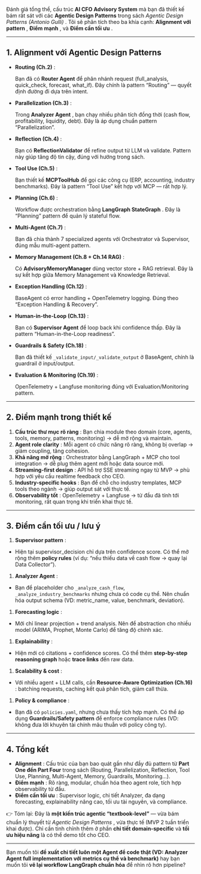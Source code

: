 Đánh giá tổng thể, cấu trúc **AI CFO Advisory System** mà bạn đã thiết kế bám rất sát với các **Agentic Design Patterns** trong sách  *Agentic Design Patterns (Antonio Gulli)* . Tôi sẽ phân tích theo ba khía cạnh:  **Alignment với pattern** ,  **Điểm mạnh** , và  **Điểm cần tối ưu** .

---

## 1. Alignment với Agentic Design Patterns

* **Routing (Ch.2)** :

  Bạn đã có **Router Agent** để phân nhánh request (full_analysis, quick_check, forecast, what_if). Đây chính là pattern “Routing” — quyết định đường đi dựa trên intent.

* **Parallelization (Ch.3)** :

  Trong  **Analyzer Agent** , bạn chạy nhiều phân tích đồng thời (cash flow, profitability, liquidity, debt). Đây là áp dụng chuẩn pattern “Parallelization”.

* **Reflection (Ch.4)** :

  Bạn có **ReflectionValidator** để refine output từ LLM và validate. Pattern này giúp tăng độ tin cậy, đúng với hướng trong sách.

* **Tool Use (Ch.5)** :

  Bạn thiết kế **MCPToolHub** để gọi các công cụ (ERP, accounting, industry benchmarks). Đây là pattern “Tool Use” kết hợp với MCP — rất hợp lý.

* **Planning (Ch.6)** :

  Workflow được orchestration bằng  **LangGraph StateGraph** . Đây là “Planning” pattern để quản lý stateful flow.

* **Multi-Agent (Ch.7)** :

  Bạn đã chia thành 7 specialized agents với Orchestrator và Supervisor, đúng mẫu multi-agent pattern.

* **Memory Management (Ch.8 + Ch.14 RAG)** :

  Có **AdvisoryMemoryManager** dùng vector store + RAG retrieval. Đây là sự kết hợp giữa Memory Management và Knowledge Retrieval.

* **Exception Handling (Ch.12)** :

  BaseAgent có error handling + OpenTelemetry logging. Đúng theo “Exception Handling & Recovery”.

* **Human-in-the-Loop (Ch.13)** :

  Bạn có **Supervisor Agent** để loop back khi confidence thấp. Đây là pattern “Human-in-the-Loop readiness”.

* **Guardrails & Safety (Ch.18)** :

  Bạn đã thiết kế `_validate_input/_validate_output` ở BaseAgent, chính là guardrail ở input/output.

* **Evaluation & Monitoring (Ch.19)** :

  OpenTelemetry + Langfuse monitoring đúng với Evaluation/Monitoring pattern.

---

## 2. Điểm mạnh trong thiết kế

1. **Cấu trúc thư mục rõ ràng** : Bạn chia module theo domain (core, agents, tools, memory, patterns, monitoring) → dễ mở rộng và maintain.
2. **Agent role clarity** : Mỗi agent có chức năng rõ ràng, không bị overlap → giảm coupling, tăng cohesion.
3. **Khả năng mở rộng** : Orchestrator bằng LangGraph + MCP cho tool integration → dễ plug thêm agent mới hoặc data source mới.
4. **Streaming-first design** : API hỗ trợ SSE streaming ngay từ MVP → phù hợp với yêu cầu realtime feedback cho CEO.
5. **Industry-specific hooks** : Bạn để chỗ cho industry templates, MCP tools theo ngành → giúp output sát với thực tế.
6. **Observability tốt** : OpenTelemetry + Langfuse → từ đầu đã tính tới monitoring, rất quan trọng khi triển khai thực tế.

---

## 3. Điểm cần tối ưu / lưu ý

1. **Supervisor pattern** :

* Hiện tại supervisor_decision chỉ dựa trên confidence score. Có thể mở rộng thêm **policy rules** (ví dụ: “nếu thiếu data về cash flow → quay lại Data Collector”).

1. **Analyzer Agent** :

* Bạn để placeholder cho `_analyze_cash_flow`, `_analyze_industry_benchmarks` nhưng chưa có code cụ thể. Nên chuẩn hóa output schema (VD: metric_name, value, benchmark, deviation).

1. **Forecasting logic** :

* Mới chỉ linear projection + trend analysis. Nên để abstraction cho nhiều model (ARIMA, Prophet, Monte Carlo) để tăng độ chính xác.

1. **Explainability** :

* Hiện mới có citations + confidence scores. Có thể thêm **step-by-step reasoning graph** hoặc **trace links** đến raw data.

1. **Scalability & cost** :

* Với nhiều agent + LLM calls, cần  **Resource-Aware Optimization (Ch.16)** : batching requests, caching kết quả phân tích, giảm call thừa.

1. **Policy & compliance** :

* Bạn đã có `policies.yaml`, nhưng chưa thấy tích hợp mạnh. Có thể áp dụng **Guardrails/Safety pattern** để enforce compliance rules (VD: không đưa lời khuyên tài chính mâu thuẫn với policy công ty).

---

## 4. Tổng kết

* **Alignment** : Cấu trúc của bạn bao quát gần như đầy đủ pattern từ **Part One đến Part Four** trong sách (Routing, Parallelization, Reflection, Tool Use, Planning, Multi-Agent, Memory, Guardrails, Monitoring…).
* **Điểm mạnh** : Rõ ràng, modular, chuẩn hóa theo agent role, tích hợp observability từ đầu.
* **Điểm cần tối ưu** : Supervisor logic, chi tiết Analyzer, đa dạng forecasting, explainability nâng cao, tối ưu tài nguyên, và compliance.

👉 Tóm lại: Đây là **một kiến trúc agentic “textbook-level”** — vừa bám chuẩn lý thuyết từ  *Agentic Design Patterns* , vừa thực tế (MVP 2 tuần triển khai được). Chỉ cần tinh chỉnh thêm ở phần **chi tiết domain-specific** và **tối ưu hiệu năng** là có thể demo tốt cho CEO.

---

Bạn muốn tôi **đề xuất chi tiết luôn một Agent để code thật (VD: Analyzer Agent full implementation với metrics cụ thể và benchmark)** hay bạn muốn tôi **vẽ lại workflow LangGraph chuẩn hóa** để nhìn rõ hơn pipeline?
